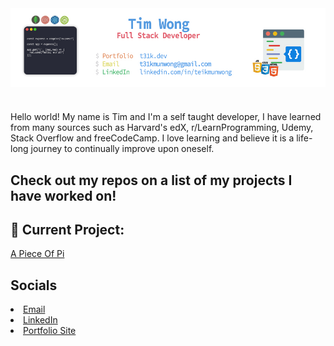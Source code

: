 <img align="center" src="https://raw.githubusercontent.com/T31K/T31K/master/BG%20linkedin%20NEW.jpg"/>   

#
<p> Hello world! My name is Tim and I'm a self taught developer, I have learned from many sources such as
Harvard's edX, r/LearnProgramming, Udemy, Stack Overflow and freeCodeCamp. I love learning and believe it is a life-long journey to continually improve upon oneself.
  
## Check out my repos on a list of my projects I have worked on!


## 🔭 Current Project: 
<a href=https://apieceofpi.com>A Piece Of Pi</a>

## Socials
<li><a href="mailto:t31kmunwong@gmail.com">Email</a></li>
<li><a href="https://linkedin.com/in/teikmunwong">LinkedIn</a></li>
<li><a href="https://t31k.dev">Portfolio Site</a></li>
